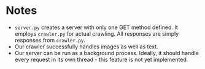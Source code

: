 # Notes

- `server.py` creates a server with only one GET method defined. It employs `crawler.py` for actual crawling. All responses are simply responses from `crawler.py`.
- Our crawler successfully handles images as well as text.
- Our server can be run as a background process. Ideally, it should handle every request in its own thread - this feature is not yet implemented. 
